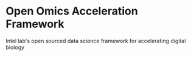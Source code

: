 # Open Omics Acceleration Framework
Intel lab's open sourced data science framework for accelerating digital biology
